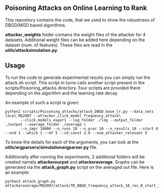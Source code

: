 ## Poisoning Attacks on Online Learning to Rank

This repository contains the code, that we used to show the robustness of DBGD/MGD based algorithms.

**attacker_weights** folder contains the weight files of the attacker for 4 datasets. Additional weight files can be added here depending on the dataset (num. of features). These files are read in the **utils/attacksimulation.py**. 

Usage
-------
To run the code to generate experimental results you can simply run the attack.sh script. This script in turns calls another script present in the scripts/Poisoning_attacks directory. Four scripts are provided there depending on the algorithm and the learning rate decay.

An example of such a script is given:
```
python2 scripts/Poisoning_attacks/attack_DBGD_base_lr.py --data_sets local_MQ2007 --attacker_click_model frequency_attack\
       --click_models exper1 --log_folder ./log --output_folder ./output --average_folder ./average \
       --n_impr 10000 --n_runs 10 --n_proc 10 --n_results 10 --start 0 --end 1 --which 1 --mf 5 --sd_const 2.0 --num_attacker_relevant 5
```                 

To know the details for each of the arguments, you can look at the **utils/argparsers/simulationargparser.py** file.

Additionally after running the experiments, 2 additional folders will be created namely **attackerourput** and **attackeraverage**. Graphs can be generated via the **attack_graph.py** script on the averaged out file. Here is an example:

```
python3 attack_graph.py attackeraverage/MQ2007/attack/TD_DBGD_frequency_attack_10_res_0_start_1_end_1_half_10000_impressions0.9999977_lrdecay.out
```


